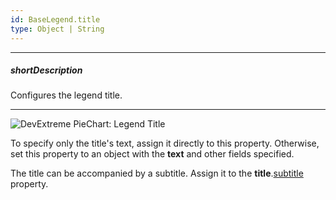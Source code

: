 ```yaml
---
id: BaseLegend.title
type: Object | String
---
```

---
##### shortDescription
Configures the legend title.

---
![DevExtreme PieChart: Legend Title](/images/ChartJS/visual_elements/legend_title.png)

To specify only the title's text, assign it directly to this property. Otherwise, set this property to an object with the **text** and other fields specified.

The title can be accompanied by a subtitle. Assign it to the **title**.[subtitle](/api-reference/20%20Data%20Visualization%20Widgets/BaseWidget/1%20Configuration/title/subtitle '{basewidgetpath}/Configuration/title/subtitle/') property.